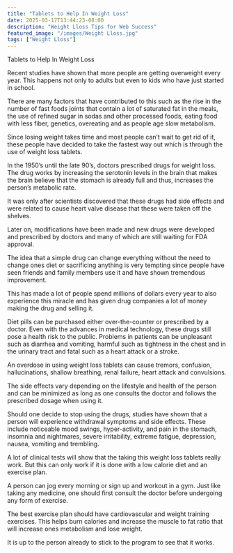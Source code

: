```yaml
---
title: "Tablets to Help In Weight Loss"
date: 2025-03-17T13:44:23-08:00
description: "Weight Lloss Tips for Web Success"
featured_image: "/images/Weight Lloss.jpg"
tags: ["Weight Lloss"]
---
```


Tablets to Help In Weight Loss


Recent studies have shown that more people are getting overweight every year. This happens not only to adults but even to kids who have just started in school. 

There are many factors that have contributed to this such as the rise in the number of fast foods joints that contain a lot of saturated fat in the meals, the use of refined sugar in sodas and other processed foods, eating food with less fiber, genetics, overeating and as people age slow metabolism. 

Since losing weight takes time and most people can’t wait to get rid of it, these people have decided to take the fastest way out which is through the use of weight loss tablets.

In the 1950’s until the late 90’s, doctors prescribed drugs for weight loss. The drug works by increasing the serotonin levels in the brain that makes the brain believe that the stomach is already full and thus, increases the person’s metabolic rate.

It was only after scientists discovered that these drugs had side effects and were related to cause heart valve disease that these were taken off the shelves. 

Later on, modifications have been made and new drugs were developed and prescribed by doctors and many of which are still waiting for FDA approval. 

The idea that a simple drug can change everything without the need to change ones diet or sacrificing anything is very tempting since people have seen friends and family members use it and have shown tremendous improvement. 

This has made a lot of people spend millions of dollars every year to also experience this miracle and has given drug companies a lot of money making the drug and selling it. 

Diet pills can be purchased either over-the-counter or prescribed by a doctor. Even with the advances in medical technology, these drugs still pose a health risk to the public. Problems in patients can be unpleasant such as diarrhea and vomiting, harmful such as tightness in the chest and in the urinary tract and fatal such as a heart attack or a stroke.

An overdose in using weight loss tablets can cause tremors, confusion, hallucinations, shallow breathing, renal failure, heart attack and convulsions.

The side effects vary depending on the lifestyle and health of the person and can be minimized as long as one consults the doctor and follows the prescribed dosage when using it.

Should one decide to stop using the drugs, studies have shown that a person will experience withdrawal symptoms and side effects. These include noticeable mood swings, hyper-activity, and pain in the stomach, insomnia and nightmares, severe irritability, extreme fatigue, depression, nausea, vomiting and trembling.

A lot of clinical tests will show that the taking this weight loss tablets really work. But this can only work if it is done with a low calorie diet and an exercise plan. 

A person can jog every morning or sign up and workout in a gym. Just like taking any medicine, one should first consult the doctor before undergoing any form of exercise.

The best exercise plan should have cardiovascular and weight training exercises. This helps burn calories and increase the muscle to fat ratio that will increase ones metabolism and lose weight. 

It is up to the person already to stick to the program to see that it works. 



